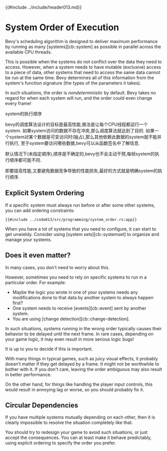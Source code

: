 {{#include ../include/header013.md}}

# System Order of Execution

Bevy's scheduling algorithm is designed to deliver maximum performance by
running as many [systems][cb::system] as possible in parallel across the
available CPU threads.

This is possible when the systems do not conflict over the data they need
to access. However, when a system needs to have mutable (exclusive) access
to a piece of data, other systems that need to access the same data cannot
be run at the same time. Bevy determines all of this information from the
system's function signature (the types of the parameters it takes).

In such situations, the order is *nondeterministic* by default. Bevy takes
no regard for when each system will run, and the order could even change
every frame!

system的执行顺序

bevy的调度算法设计的目标是最高性能,做法是让每个CPU线程都运行一个system.
如果system访问的数据不存在冲突,那么调度算法就达到了目的.
如果一个system对某个数据是可变访问时(独占),那么其他依赖此数据的system就不能并行执行,
至于system要访问哪些数据,bevy可以从函数签名中了解信息.

默认情况下(未指定顺序),顺序是不确定的,bevy也不会主动干预,每帧system的执行顺序都可能不同.

即要提高性能,又要避免数据竞争导致的性能损失,最好的方式就是明确system的执行顺序.

## Explicit System Ordering

If a specific system must always run before or after some other systems,
you can add ordering constraints:

```rust,no_run,noplayground
{{#include ../code013/src/programming/system_order.rs:app}}
```

When you have a lot of systems that you need to configure, it can start to
get unwieldy. Consider using [system sets][cb::systemset] to organize and
manage your systems.

## Does it even matter?

In many cases, you don't need to worry about this.

However, sometimes you need to rely on specific systems to run in a particular
order. For example:

  - Maybe the logic you wrote in one of your systems needs any modifications
    done to that data by another system to always happen first?
  - One system needs to receive [events][cb::event] sent by another system.
  - You are using [change detection][cb::change-detection].

In such situations, systems running in the wrong order typically causes
their behavior to be delayed until the next frame. In rare cases, depending
on your game logic, it may even result in more serious logic bugs!

It is up to you to decide if this is important.

With many things in typical games, such as juicy visual effects, it probably
doesn't matter if they get delayed by a frame. It might not be worthwhile
to bother with it. If you don't care, leaving the order ambiguous may also
result in better performance.

On the other hand, for things like handling the player input controls,
this would result in annoying lag or worse, so you should probably fix it.

## Circular Dependencies

If you have multiple systems mutually depending on each other, then it is
clearly impossible to resolve the situation completely like that.

You should try to redesign your game to avoid such situations, or just accept
the consequences. You can at least make it behave predictably, using explicit
ordering to specify the order you prefer.
